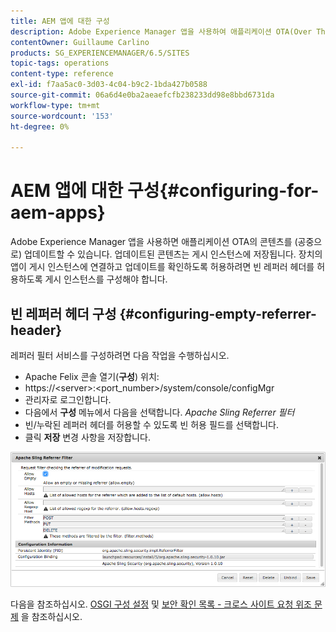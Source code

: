 ```yaml
---
title: AEM 앱에 대한 구성
description: Adobe Experience Manager 앱을 사용하여 애플리케이션 OTA(Over The Air)의 콘텐츠를 업데이트하는 방법을 알아봅니다.
contentOwner: Guillaume Carlino
products: SG_EXPERIENCEMANAGER/6.5/SITES
topic-tags: operations
content-type: reference
exl-id: f7aa5ac0-3d03-4c04-b9c2-1bda427b0588
source-git-commit: 06a6d4e0ba2aeaefcfb238233dd98e8bbd6731da
workflow-type: tm+mt
source-wordcount: '153'
ht-degree: 0%

---
```


# AEM 앱에 대한 구성{#configuring-for-aem-apps}

Adobe Experience Manager 앱을 사용하면 애플리케이션 OTA의 콘텐츠를 (공중으로) 업데이트할 수 있습니다. 업데이트된 콘텐츠는 게시 인스턴스에 저장됩니다. 장치의 앱이 게시 인스턴스에 연결하고 업데이트를 확인하도록 허용하려면 빈 레퍼러 헤더를 허용하도록 게시 인스턴스를 구성해야 합니다.

## 빈 레퍼러 헤더 구성 {#configuring-empty-referrer-header}

레퍼러 필터 서비스를 구성하려면 다음 작업을 수행하십시오.

* Apache Felix 콘솔 열기(**구성**) 위치:
* https://&lt;server>:&lt;port_number>/system/console/configMgr
* 관리자로 로그인합니다.
* 다음에서 **구성** 메뉴에서 다음을 선택합니다. *Apache Sling Referrer 필터*
* 빈/누락된 레퍼러 헤더를 허용할 수 있도록 빈 허용 필드를 선택합니다.
* 클릭 **저장** 변경 사항을 저장합니다.

![chlimage_1-58](assets/chlimage_1-58a.png)

다음을 참조하십시오. [OSGI 구성 설정](/help/sites-deploying/osgi-configuration-settings.md) 및 [보안 확인 목록 - 크로스 사이트 요청 위조 문제](/help/sites-administering/security-checklist.md#protect-against-cross-site-request-forgery) 을 참조하십시오.
